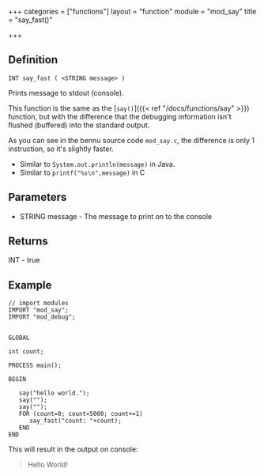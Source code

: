 +++
categories = ["functions"]
layout = "function"
module = "mod_say"
title = "say_fast()"

+++

## Definition

    INT say_fast ( <STRING message> )

Prints message to stdout (console).

This function is the same as the [`say()`]({{< ref "/docs/functions/say" >}}) function, but with the difference that the debugging information isn't flushed (buffered) into the standard output.

As you can see in the bennu source code `mod_say.c`, the difference is only 1 instruction, so it's slightly faster.

- Similar to `System.out.println(message)` in Java.
- Similar to `printf("%s\n",message)` in C

## Parameters

- STRING message - The message to print on to the console

## Returns

INT - true

## Example

```
// import modules
IMPORT "mod_say";
IMPORT "mod_debug";


GLOBAL

int count;

PROCESS main();

BEGIN

   say("hello world.");
   say("");
   say("");
   FOR (count=0; count<5000; count+=1)
      say_fast("count: "+count);
   END
END
```

This will result in the output on console:

>Hello World!
